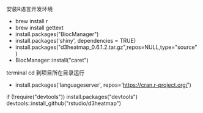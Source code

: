 安装R语言开发环境
- brew install r
- brew install gettext
- install.packages("BiocManager")
- install.packages('shiny', dependencies = TRUE)
- install.packages("d3heatmap_0.6.1.2.tar.gz",repos=NULL,type="source")
- BiocManager::install("caret")

terminal cd 到项目所在目录运行
- install.packages('languageserver', repos='https://cran.r-project.org/')


if (!require("devtools")) install.packages("devtools")
   devtools::install_github("rstudio/d3heatmap")